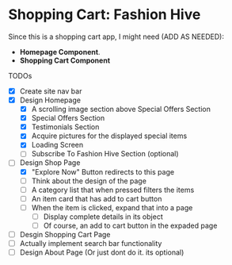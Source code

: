 # Shopping Cart: Fashion Hive

Since this is a shopping cart app, I might need (ADD AS NEEDED): 
- __Homepage Component__.
- __Shopping Cart Component__

TODOs
- [X] Create site nav bar
- [X] Design Homepage
  - [X] A scrolling image section above Special Offers Section
  - [X] Special Offers Section
  - [X] Testimonials Section
  - [X] Acquire pictures for the displayed special items
  - [X] Loading Screen
  - [ ] Subscribe To Fashion Hive Section (optional)
- [ ] Design Shop Page
  - [X] "Explore Now" Button redirects to this page
  - [ ] Think about the design of the page
  - [ ] A category list that when pressed filters the items
  - [ ] An item card that has add to cart button
  - [ ] When the item is clicked, expand that into a page
    - [ ] Display complete details in its object
    - [ ] Of course, an add to cart button in the expaded page
- [ ] Desgin Shopping Cart Page
- [ ] Actually implement search bar functionality
- [ ] Design About Page (Or just dont do it. its optional)